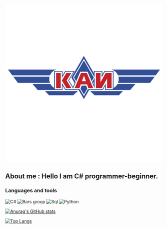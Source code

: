 [![Header](https://github.com/Korolevabala/Korolevabala/blob/main/assets/logotip-KAI.jpg)](https://kai.ru/)

## About me : Hello I am C# programmer-beginner.

### Languages and tools
![C#](https://img.shields.io/static/v1?label=&message=C%23&color=blueviolet?style=for-the-badge&logo=C&logoColour=.DarkSlateBlue)
![Bars group](https://img.shields.io/github/downloads/Korolevabala/Bars_main_project/total?style=social)
![Sql](https://img.shields.io/badge/-SQL-<COLOR>?style=for-the-badge&logo=mysql&logoColour=006488)
![Python](https://img.shields.io/static/v1?label=&message=Python&color=<COLOR>?style=flat-square&logo=Python)

[![Anurag's GitHub stats](https://github-readme-stats.vercel.app/api?username=Korolevabala&show_icons=true&theme=cobalt&hide_title=true&count_private=true&include_all_commits=true&locale=ru)](https://github.com/Korolevabala/github-readme-stats)

[![Top Langs](https://github-readme-stats.vercel.app/api/top-langs/?username=Korolevabala&langs_count=5)](https://github.com/Korolevabala/github-readme-stats)
